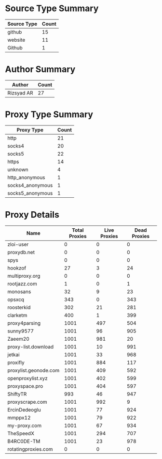 # Source Type Summary

| Source Type | Count |
|-------------|-------|
| github | 15 |
| website | 11 |
| Github | 1 |


# Author Summary

| Author | Count |
|--------|-------|
| Rizsyad AR | 27 |


# Proxy Type Summary

| Proxy Type | Count |
|------------|-------|
| http | 21 |
| socks4 | 20 |
| socks5 | 22 |
| https | 14 |
| unknown | 4 |
| http_anonymous | 1 |
| socks4_anonymous | 1 |
| socks5_anonymous | 1 |


# Proxy Details

| Name | Total Proxies | Live Proxies | Dead Proxies |
|------|---------------|--------------|---------------|
| zloi-user | 0 | 0 | 0 |
| proxydb.net | 0 | 0 | 0 |
| spys | 0 | 0 | 0 |
| hookzof | 27 | 3 | 24 |
| multiproxy.org | 0 | 0 | 0 |
| rootjazz.com | 1 | 0 | 1 |
| monosans | 32 | 9 | 23 |
| opsxcq | 343 | 0 | 343 |
| roosterkid | 302 | 21 | 281 |
| clarketm | 400 | 1 | 399 |
| proxy4parsing | 1001 | 497 | 504 |
| sunny9577 | 1001 | 96 | 905 |
| Zaeem20 | 1001 | 981 | 20 |
| proxy-list.download | 1001 | 10 | 991 |
| jetkai | 1001 | 33 | 968 |
| proxifly | 1001 | 884 | 117 |
| proxylist.geonode.com | 1001 | 409 | 592 |
| openproxylist.xyz | 1001 | 402 | 599 |
| proxyspace.pro | 1001 | 404 | 597 |
| ShiftyTR | 993 | 46 | 947 |
| proxyscrape.com | 1001 | 992 | 9 |
| ErcinDedeoglu | 1001 | 77 | 924 |
| mmppx12 | 1001 | 79 | 922 |
| my-proxy.com | 1001 | 67 | 934 |
| TheSpeedX | 1001 | 294 | 707 |
| B4RC0DE-TM | 1001 | 23 | 978 |
| rotatingproxies.com | 0 | 0 | 0 |
